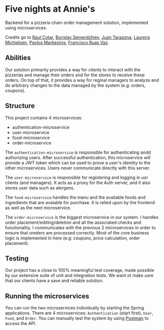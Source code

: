# Five nights at Annie's

Backend for a pizzeria chain order management solution, implemented using microservices.

Credits go to [Raul Cotar](gitlab.ewi.tudelft.nl/rcotar), [Borislav Semerdzhiev](gitlab.ewi.tudelft.nl/bsemerdzhiev), [Juan Tarazona](https://gitlab.ewi.tudelft.nl/jtarazonarodri), [Laurens Michielsen](gitlab.ewi.tudelft.nl/llmichielsen), [Pavlos Markesinis](gitlab.ewi.tudelft.nl/pmarkesinis), [Francisco Ruas Vaz](gitlab.ewi.tudelft.nl/fruasvaz).

## Abilities

Our solution primarily provides a way for clients to interact with the pizzerias and manage their orders and for the stores to receive these orders. On top of that, it provides a way for reginal managers to analyze and do arbitrary changes to the data managed by the system (e.g: orders, coupons).

## Structure

This project contains 4 microservices:
- authentication-microservice
- user-microservice
- food-microservice
- order-microservice

The `authentication-microservice` is responsible for authenticating andd authorizing users. After successful authentication, this microservice will provide a JWT token which can be used to prove a user's identity to the other microservices. Users never communicate directly with this server.

The `user-microservice` is responsible for registering and logging in uor clients (and managers). It acts as a proxy for the Auth server, and it also stores user data such as alergens.

The `food-microservice` handles the manu and the available foods and ingredients that are avalable for purchase. It is relied upon by the frontend as well as the next microservice.

The `order-microservice` is the biggest microservice in our system. I handles order placement/editing/deletion and all the associated checks and functionality. I communicates with the previous 2 microservices in order to ensure that oreders are processed correctly. Most of the core business logic is implemented in here (e.g: coupons, price calculation, order placement).

## Testing

Our project has a close to 100% meaningful test coverage, made possible by our extensive suite of unit and integration tests. We want ot make usre that our clients have a save and reliable solution.

## Running the microservices

You can run the two microservices individually by starting the Spring applications. There are 4 microservices: `Authentication` (start first), `User`, `Food`, and `Order`. You can manually test the system by using [Postman](https://www.postman.com/) to access the API.
